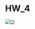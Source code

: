 # HW_4
[![CI](https://github.com/turavas/HW_4/actions/workflows/Sqlverifier.yml/badge.svg)](https://github.com/turavas/HW_4/actions/workflows/Sqlverifier.yml)
